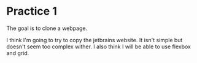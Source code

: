 # Practice 1

The goal is to clone a webpage.

I think I'm going to try to copy the jetbrains website. It isn't simple but doesn't seem too complex wither. I also think I will be able to use flexbox and grid.